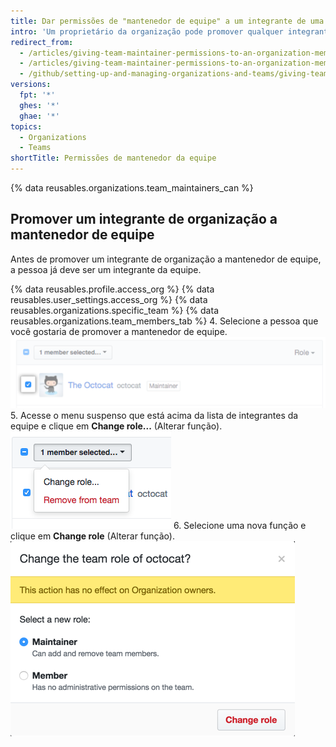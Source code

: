 ```yaml
---
title: Dar permissões de "mantenedor de equipe" a um integrante de uma organização
intro: 'Um proprietário da organização pode promover qualquer integrante a *mantenedor de equipe*, oferecendo a ele um subconjunto de privilégios existentes para proprietários de organizações.'
redirect_from:
  - /articles/giving-team-maintainer-permissions-to-an-organization-member-early-access-program/
  - /articles/giving-team-maintainer-permissions-to-an-organization-member
  - /github/setting-up-and-managing-organizations-and-teams/giving-team-maintainer-permissions-to-an-organization-member
versions:
  fpt: '*'
  ghes: '*'
  ghae: '*'
topics:
  - Organizations
  - Teams
shortTitle: Permissões de mantenedor da equipe
---
```


{% data reusables.organizations.team_maintainers_can %}

## Promover um integrante de organização a mantenedor de equipe

Antes de promover um integrante de organização a mantenedor de equipe, a pessoa já deve ser um integrante da equipe.

{% data reusables.profile.access_org %}
{% data reusables.user_settings.access_org %}
{% data reusables.organizations.specific_team %}
{% data reusables.organizations.team_members_tab %}
4. Selecione a pessoa que você gostaria de promover a mantenedor de equipe. ![Caixa de seleção ao lado de integrante de organização](/assets/images/help/teams/team-member-check-box.png)
5. Acesse o menu suspenso que está acima da lista de integrantes da equipe e clique em **Change role...** (Alterar função). ![Menu suspenso com opção change role (alterar função)](/assets/images/help/teams/bulk-edit-drop-down.png)
6. Selecione uma nova função e clique em **Change role** (Alterar função). ![Botão de rádio para funções de Mantendor ou Integrante](/assets/images/help/teams/team-role-modal.png)
